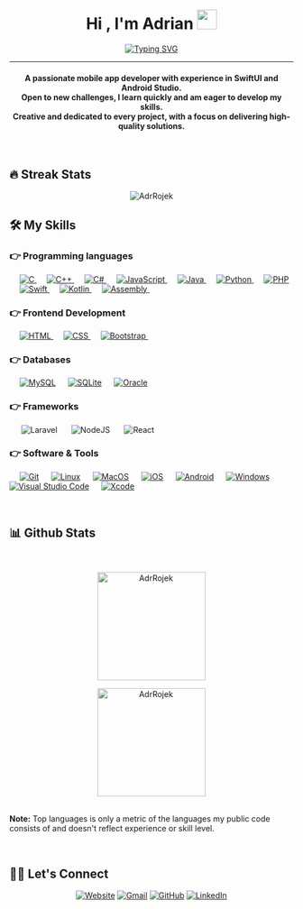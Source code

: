<h1 align="center">Hi , I'm Adrian <img src="https://media.giphy.com/media/hvRJCLFzcasrR4ia7z/giphy.gif" width="35"></h1>
<p align="center">
  <a href="https://git.io/typing-svg"><img src="https://readme-typing-svg.herokuapp.com?font=Fira+Code&pause=1000&center=true&vCenter=true&width=435&lines=3rd+year+IT+student;Mobile+App+Developer" alt="Typing SVG" /></a>
</p>
<hr/>
<h4 align="center">A passionate mobile app developer with experience in SwiftUI and Android Studio. <br />Open to new
                        challenges, I learn quickly and am eager to develop my skills. <br />Creative and dedicated to every
                        project, with a focus on delivering high-quality solutions.</h4>
<br>

## 🔥 Streak Stats

<p align="center"><img align="center" src="https://github-readme-streak-stats.herokuapp.com?user=AdrRojek&theme=highcontrast" alt="AdrRojek" /></p>

## 🛠️ My Skills

### 👉 Programming languages

<p align="left"> 
  &emsp; 
  <a href="https://www.cprogramming.com/" target="_blank"> 
    <img alt="C" src="https://img.shields.io/badge/C%20-%232370ED.svg?logo=c&logoColor=white">
  </a> 
  &emsp;
  <a href="https://www.w3schools.com/cpp/" target="_blank"> 
    <img alt="C++" src="https://img.shields.io/badge/C++%20-%2300599C.svg?logo=c%2B%2B&logoColor=white">
  </a> 
  &emsp;
  <a href="https://www.w3schools.com/cs/" target="_blank"> 
    <img alt="C#" src="https://custom-icon-badges.demolab.com/badge/C%23-%23239120.svg?logo=cshrp&logoColor=white">
  </a> 
  &emsp;
  <a href="https://developer.mozilla.org/en-US/docs/Web/JavaScript" target="_blank"> 
     <img alt="JavaScript" src="https://img.shields.io/badge/JavaScript%20-%23F7DF1E.svg?logo=javascript&logoColor=black">
   </a>
  &emsp;
  <a href="https://www.java.com" target="_blank"> 
    <img alt="Java" src="https://img.shields.io/badge/Java-%23007396.svg?logo=java&logoColor=white">
  </a>
  &emsp;
   <a href="https://www.python.org" target="_blank">
    <img alt="Python" src="https://img.shields.io/badge/Python%20-%2314354C.svg?logo=python&logoColor=white">
  </a>
  &emsp;
  <a href="https://www.php.net/">
    <img alt="PHP" src="https://img.shields.io/badge/PHP-%23777BB4.svg?logo=php&logoColor=white"/>
  </a>
&emsp; 
  <a href="https://developer.apple.com/swift/">
    <img alt="Swift" src="https://img.shields.io/badge/Swift-F54A2A?logo=swift&logoColor=white"/>
  </a>
&emsp;
  <a href="https://kotlinlang.org">
    <img alt="Kotlin" src="https://img.shields.io/badge/Kotlin-%237F52FF.svg?logo=kotlin&logoColor=white"/>
  </a>
&emsp;
  <a href="https://www.tutorialspoint.com/assembly_programming/assembly_introduction.htm">
    <img alt="Assembly" src="https://img.shields.io/badge/AssemblyScript-007AAC?logo=assemblyscript&logoColor=fff"/>
  </a>
&emsp;
</p>

### 👉 Frontend Development

<p align="left"> 
  &emsp; 
  <a href="https://www.w3.org/html/" target="_blank"> 
   <img alt="HTML" src="https://img.shields.io/badge/HTML5%20-%23E34F26.svg?logo=html5&logoColor=white">
  </a>   
  &emsp;
  <a href="https://www.w3schools.com/css/" target="_blank">
    <img alt="CSS" src="https://img.shields.io/badge/CSS%20-%231572B6.svg?logo=css3&logoColor=white">
  </a> 
   &emsp;
  <a href="https://getbootstrap.com" target="_blank"> 
    <img alt="Bootstrap" src="https://img.shields.io/badge/Bootstrap-%23563D7C.svg?style=flat&logo=bootstrap&logoColor=white"/>
  </a>
&emsp; 
</p>

### 👉 Databases

<p align="left">
  &emsp;
    <a href="https://www.mysql.com/"><img alt="MySQL" src="https://img.shields.io/badge/MySQL-00000F?style=flat&logo=mysql&logoColor=white"></a>
  &emsp;
    <a href="https://www.sqlite.org/"><img alt="SQLite" src ="https://img.shields.io/badge/SQLite-07405E?style=flat&logo=sqlite&logoColor=white"/></a>
  &emsp;
  <a href="https://www.oracle.com/"><img alt="Oracle" src ="https://custom-icon-badges.demolab.com/badge/Oracle-F80000?logo=oracle&logoColor=fff"/></a>
  &emsp;
</p>

### 👉 Frameworks
<p align="left">

&emsp;&ensp;![Laravel](https://img.shields.io/badge/Laravel-%23FF2D20.svg?logo=laravel&logoColor=white)
&emsp;&ensp;![NodeJS](https://img.shields.io/badge/Node.js-6DA55F?logo=node.js&logoColor=white)
&emsp;&ensp;![React](https://img.shields.io/badge/React-%2320232a.svg?logo=react&logoColor=%2361DAFB)
</p>

### 👉 Software & Tools

<p>
   &emsp;
    <a href="#"><img alt="Git" src="https://img.shields.io/badge/Git%20-%23F05033.svg?logo=git&logoColor=white"></a>
&emsp;
    <a href="#"><img alt="Linux" src="https://img.shields.io/badge/Linux-FCC624?style=flat&logo=linux&logoColor=black"></a>
  &emsp;
  <a href="#"><img alt="MacOS" src="https://img.shields.io/badge/macOS-000000?logo=apple&logoColor=F0F0F0"></a>
  &emsp;
  <a href="#"><img alt="iOS" src="https://img.shields.io/badge/iOS-000000?&logo=apple&logoColor=white"></a>
  &emsp;
  <a href="#"><img alt="Android" src="https://img.shields.io/badge/Android-3DDC84?logo=android&logoColor=white"></a>
  &emsp;
  <a href="#"><img alt="Windows" src="https://custom-icon-badges.demolab.com/badge/Windows-0078D6?logo=windows11&logoColor=white"></a>
  &emsp;
  <a href="#"><img alt="Visual Studio Code" src="https://img.shields.io/badge/Visual%20Studio%20Code-0078d7.svg?logo=visual-studio-code&logoColor=white"></a>
  &emsp;
  <a href="#"><img alt="Xcode" src="https://img.shields.io/badge/Xcode-007ACC?logo=Xcode&logoColor=white"></a>
  &emsp;
</p>

<br/>

## 📊 Github Stats 

  <br/>
  <p align="center">
    <a href="https://github.com/AdrRojek"><img align="center" src="https://github-readme-stats.vercel.app/api?username=AdrRojek&show_icons=true&locale=en&theme=algolia" alt="AdrRojek" height="192px"/></a>
	</p>
	<p  align="center">
	  <img src="https://github-readme-stats.vercel.app/api/top-langs?username=AdrRojek&show_icons=true&locale=en&layout=compact&theme=algolia" alt="AdrRojek" height="192px"/>
	</p>
  <br/>
  <b>Note:</b> Top languages is only a metric of the languages my public code consists of and doesn't reflect experience or skill level.
  </p>



<br/>

## 🙋‍♂️ Let's Connect

<p align="center">
  <a href="https://AdrRojek.github.io/"><img src="https://img.icons8.com/?size=30&id=ukIrz72UqICD&format=png&color=000000" alt="Website"/></a>
	<a href="mailto:adrrojek@gmail.com"><img src="https://img.icons8.com/?size=30&id=5k8WpCQ8U8Vw&format=png&color=000000" alt="Gmail"/></a>
	<a href="https://github.com/AdrRojek"><img src="https://img.icons8.com/?size=30&id=HGQomTX5FhZx&format=png&color=000000" alt="GitHub"/></a>
	<a href="www.linkedin.com/in/adrian-rojek-ar"><img src="https://img.icons8.com/?size=30&id=tvG-nQ3s2hZL&format=png&color=000000" alt="LinkedIn"/></a>
	
</p>

<!--img align="right" alt="Coding" width="450" src="https://camo.githubusercontent.com/6607041227d81f650340ff070cc2843518acad359b57e5bb054a9fb7127aa041/68747470733a2f2f63646e2e6472696262626c652e636f6d2f75736572732f323634363432332f73637265656e73686f74732f353530373139362f636f6d70757465722e676966" data-canonical-src="https://cdn.dribbble.com/users/2646423/screenshots/5507196/computer.gif" style="max-width:100%;"/-->
